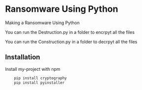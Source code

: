 
# Ransomware Using Python


Making a Ransomware Using Python


You can run the Destruction.py in a folder to encrpyt all the files 

You can run the Construction.py in a folder to decrpyt all the files 



## Installation

Install my-project with npm

```bash
    pip install cryptography
    pip install pyinstaller


```
    

